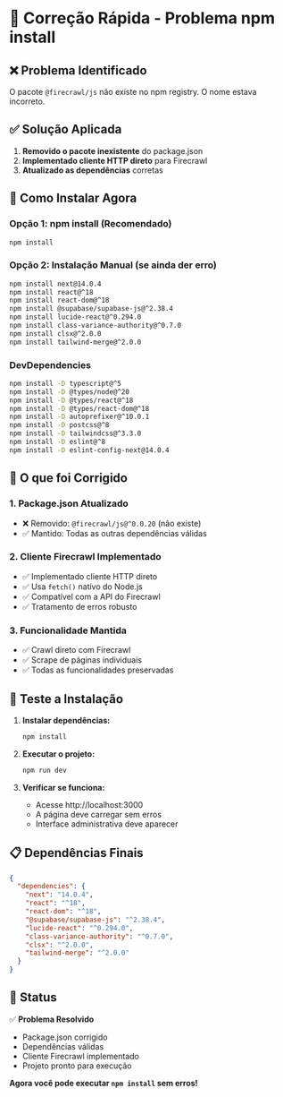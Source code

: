 # 🔧 Correção Rápida - Problema npm install

## ❌ **Problema Identificado**
O pacote `@firecrawl/js` não existe no npm registry. O nome estava incorreto.

## ✅ **Solução Aplicada**

1. **Removido o pacote inexistente** do package.json
2. **Implementado cliente HTTP direto** para Firecrawl
3. **Atualizado as dependências** corretas

## 🚀 **Como Instalar Agora**

### Opção 1: npm install (Recomendado)
```bash
npm install
```

### Opção 2: Instalação Manual (se ainda der erro)
```bash
npm install next@14.0.4
npm install react@^18
npm install react-dom@^18
npm install @supabase/supabase-js@^2.38.4
npm install lucide-react@^0.294.0
npm install class-variance-authority@^0.7.0
npm install clsx@^2.0.0
npm install tailwind-merge@^2.0.0
```

### DevDependencies
```bash
npm install -D typescript@^5
npm install -D @types/node@^20
npm install -D @types/react@^18
npm install -D @types/react-dom@^18
npm install -D autoprefixer@^10.0.1
npm install -D postcss@^8
npm install -D tailwindcss@^3.3.0
npm install -D eslint@^8
npm install -D eslint-config-next@14.0.4
```

## 🔧 **O que foi Corrigido**

### 1. Package.json Atualizado
- ❌ Removido: `@firecrawl/js@^0.0.20` (não existe)
- ✅ Mantido: Todas as outras dependências válidas

### 2. Cliente Firecrawl Implementado
- ✅ Implementado cliente HTTP direto
- ✅ Usa `fetch()` nativo do Node.js
- ✅ Compatível com a API do Firecrawl
- ✅ Tratamento de erros robusto

### 3. Funcionalidade Mantida
- ✅ Crawl direto com Firecrawl
- ✅ Scrape de páginas individuais
- ✅ Todas as funcionalidades preservadas

## 🧪 **Teste a Instalação**

1. **Instalar dependências:**
   ```bash
   npm install
   ```

2. **Executar o projeto:**
   ```bash
   npm run dev
   ```

3. **Verificar se funciona:**
   - Acesse http://localhost:3000
   - A página deve carregar sem erros
   - Interface administrativa deve aparecer

## 📋 **Dependências Finais**

```json
{
  "dependencies": {
    "next": "14.0.4",
    "react": "^18",
    "react-dom": "^18",
    "@supabase/supabase-js": "^2.38.4",
    "lucide-react": "^0.294.0",
    "class-variance-authority": "^0.7.0",
    "clsx": "^2.0.0",
    "tailwind-merge": "^2.0.0"
  }
}
```

## 🎯 **Status**

✅ **Problema Resolvido**
- Package.json corrigido
- Dependências válidas
- Cliente Firecrawl implementado
- Projeto pronto para execução

**Agora você pode executar `npm install` sem erros!**
